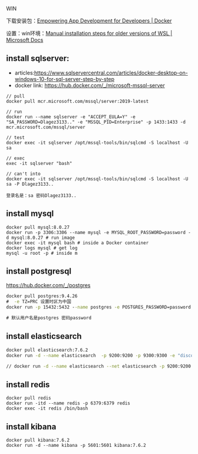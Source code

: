 WIN

下载安装包：[Empowering App Development for Developers | Docker](https://www.docker.com/)

设置：win环境：[Manual installation steps for older versions of WSL | Microsoft Docs](https://docs.microsoft.com/en-us/windows/wsl/install-manual#step-4---download-the-linux-kernel-update-package)



## install sqlserver: 

- articles:https://www.sqlservercentral.com/articles/docker-desktop-on-windows-10-for-sql-server-step-by-step
- docker link: https://hub.docker.com/_/microsoft-mssql-server

```
// pull
docker pull mcr.microsoft.com/mssql/server:2019-latest

// run
docker run --name sqlserver -e "ACCEPT_EULA=Y" -e "SA_PASSWORD=Dlagez3133.." -e "MSSQL_PID=Enterprise" -p 1433:1433 -d mcr.microsoft.com/mssql/server

// test
docker exec -it sqlserver /opt/mssql-tools/bin/sqlcmd -S localhost -U sa

// exec
exec -it sqlserver "bash"

// can't into 
docker exec -it sqlserver /opt/mssql-tools/bin/sqlcmd -S localhost -U sa -P Dlagez3133..

登录名是：sa 密码Dlagez3133..
```



## install mysql

```
docker pull mysql:8.0.27
docker run -p 3306:3306 --name mysql -e MYSQL_ROOT_PASSWORD=password -d mysql:8.0.27 # run image
docker exec -it mysql bash # inside a Docker container
docker logs mysql # get log
mysql -u root -p # inside m
```



## install postgresql 

https://hub.docker.com/_/postgres

```cmd
docker pull postgres:9.4.26
#  -e TZ=PRC 设置时区为中国
docker run -p 15432:5432 --name postgres -e POSTGRES_PASSWORD=password -e TZ=PRC -d postgres:9.4.26

# 默认用户名是postgres 密码password
```



## install elasticsearch

```bash
docker pull elasticsearch:7.6.2
docker run -d --name elasticsearch  -p 9200:9200 -p 9300:9300 -e "discovery.type=single-node" elasticsearch:7.6.2

// docker run -d --name elasticsearch --net elasticsearch -p 9200:9200 -p 9300:9300 -e "discovery.type=single-node" elasticsearch:7.6.2
```



## install redis

```
docker pull redis
docker run -itd --name redis -p 6379:6379 redis
docker exec -it redis /bin/bash

```

## install kibana

```
docker pull kibana:7.6.2
docker run -d --name kibana -p 5601:5601 kibana:7.6.2
```
